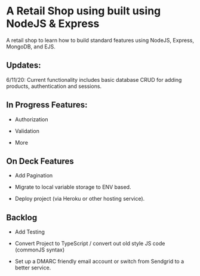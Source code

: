 # A Retail Shop using built using NodeJS & Express

A retail shop to learn how to build standard features using NodeJS, Express, MongoDB, and EJS.

## Updates:

6/11/20:
Current functionality includes basic database CRUD for adding products, authentication and sessions.

## In Progress Features:

-   Authorization

-   Validation

-   More

## On Deck Features

-   Add Pagination

-   Migrate to local variable storage to ENV based.

-   Deploy project (via Heroku or other hosting service).

## Backlog

-   Add Testing

-   Convert Project to TypeScript / convert out old style JS code (commonJS syntax)

-   Set up a DMARC friendly email account or switch from Sendgrid to a better service.
